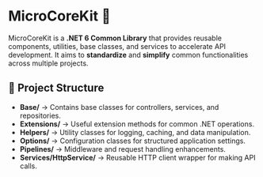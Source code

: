 # MicroCoreKit 🚀

MicroCoreKit is a **.NET 6 Common Library** that provides reusable components, utilities, base classes, and services to accelerate API development. It aims to **standardize** and **simplify** common functionalities across multiple projects.

## 📂 **Project Structure**
- **Base/** → Contains base classes for controllers, services, and repositories.
- **Extensions/** → Useful extension methods for common .NET operations.
- **Helpers/** → Utility classes for logging, caching, and data manipulation.
- **Options/** → Configuration classes for structured application settings.
- **Pipelines/** → Middleware and request handling enhancements.
- **Services/HttpService/** → Reusable HTTP client wrapper for making API calls.
